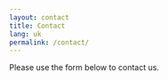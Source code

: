 ```yaml
---
layout: contact
title: Contact
lang: uk
permalink: /contact/
---
```


Please use the form below to contact us.
